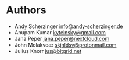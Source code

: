 <!--
  - SPDX-FileCopyrightText: 2025 Nextcloud GmbH and Nextcloud contributors
  - SPDX-License-Identifier: AGPL-3.0-or-later
-->
# Authors

- Andy Scherzinger <info@andy-scherzinger.de>
- Anupam Kumar <kyteinsky@gmail.com>
- Jana Peper <jana.peper@nextcloud.com>
- John Molakvoæ <skjnldsv@protonmail.com>
- Julius Knorr <jus@bitgrid.net>
